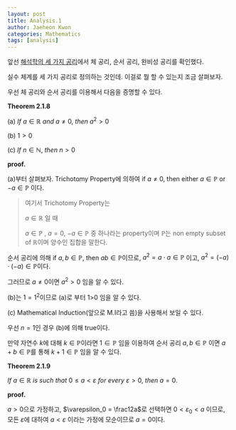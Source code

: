 ```yaml
---
layout: post
title: Analysis.1
author: Jaeheon Kwon
categories: Mathematics
tags: [analysis]
---
```




앞선 [해석학의 세 가지 공리](https://del-luna.github.io/mathematics/2020/09/18/analysis0-post/)에서 체 공리, 순서 공리, 완비성 공리를 확인했다.

실수 체계를 세 가지 공리로 정의하는 것인데. 이걸로 뭘 할 수 있는지 조금 살펴보자.



우선 체 공리와 순서 공리를 이용해서 다음을 증명할 수 있다.

**Theorem 2.1.8**

(a) $If\ a \in \mathbb R\ and \ a\neq0,\ then\ a^2 >0$

(b) $1>0$

(c) $If\ n\in\mathbb N,\ then\ n>0$





**proof.**

(a)부터 살펴보자. Trichotomy Property에 의하여 if $a\neq0$, then either $a\in\mathbb P$ or $-a \in\mathbb P$ 이다.

> 여기서 Trichotomy Property는
>
> $a\in\mathbb R$ 일 때
>
> $a\in\mathbb P$ , $a=0$, $-a\in\mathbb P$ 중 하나라는 property이며 $\mathbb P$는 non empty subset of $\mathbb R$이며 양수인 집합을 말한다.



순서 공리에 의해 if $a,b \in \mathbb P$, then $ab \in \mathbb P$이므로, $a^2 = a\cdot a \in \mathbb P$ 이고, $a^2 = (-a)\cdot(-a) \in \mathbb P$이다.

그러므로 $a\neq 0$이면 $a^2>0$ 임을 알 수 있다.



(b)는 $1=1^2$이므로 (a)로 부터 1>0 임을 알 수 있다.

(c) Mathematical Induction(앞으로 M.I라고 씀)을 사용해서 보일 수 있다.

우선 $n=1$인 경우 (b)에 의해 true이다.

만약 자연수 $k$에 대해 $k\in\mathbb P$이라면 $1\in\mathbb P$ 임을 이용하여 순서 공리 $a,b\in\mathbb P$ 이면 $a+b\in\mathbb P$를 통해 $k+1\in\mathbb P$ 임을 알 수 있다.





**Theorem 2.1.9**

$If\ a\in\mathbb R\ is \ such\ that\ 0\leq a<\varepsilon\ for\ every \ \varepsilon>0,\ then\ a=0.$



**proof.**

$a>0$으로 가정하고, $\varepsilon_0 = \frac12a$로 선택하면 $0<\varepsilon_0<a$ 이므로, 모든 $\varepsilon$에 대하여 $a<\varepsilon$ 이라는 가정에 모순이므로 $a=0$이다.



